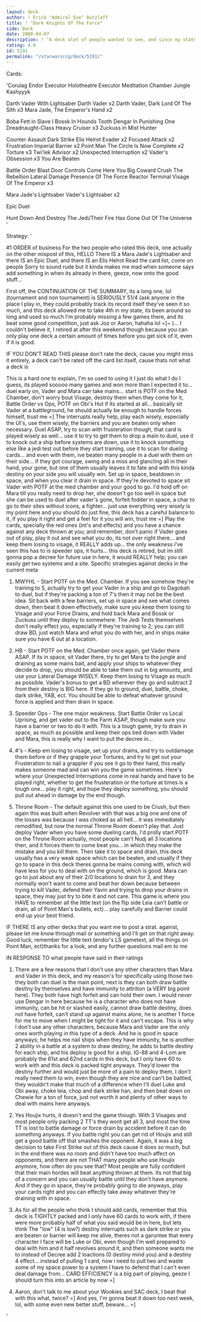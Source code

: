 ```yaml
---
layout: deck
author: ! Erick "Admiral Exe" Butzlaff
title: ! "Dark Knights Of The Force"
side: Dark
date: 2000-04-07
description: ! "A deck alot of people wanted to see, and since my state is done here it is... out of its entire existance, made just after JP released, its cumulative record (I actually kept track on a little piece of paper in the deck box) (tournament and non tournament"
rating: 4.0
id: 5191
permalink: "/starwarsccg/deck/5191/"
---
```

Cards: 

'Corulag
Endor
Executor Holotheatre
Executor Meditation Chamber
Jungle
Kashyyyk

Darth Vader With Lightsaber
Darth Vader  x2
Darth Vader, Dark Lord Of The Sith  x3
Mara Jade, The Emperor's Hand	x2

Boba Fett in Slave I
Bossk In Hounds Tooth
Dengar In Punishing One
Dreadnaught-Class Heavy Cruiser  x3
Zuckuss in Mist Hunter

Counter Assault
Dark Strike
Elis Helrot
Evader	x2
Focused Attack	x2
Frustration
Imperial Barrier  x2
Point Man
The Circle Is Now Complete  x2
Torture  x3
Twi'lek Advisor  x2
Unexpected Interruption  x2
Vader's Obsession  x3
You Are Beaten

Battle Order
Blast Door Controls
Come Here You Big Coward
Crush The Rebellion
Lateral Damage
Presence Of The Force
Reactor Terminal
Visage Of The Emperor  x3

Mara Jade's Lightsaber
Vader's Lightsaber  x2

Epic Duel

Hunt Down And Destroy The Jedi/Their Fire Has Gone Out Of The Universe	'

Strategy: '

#1 ORDER of business  For the two people who rated this deck, one actually on the other mispost of this, HELLO  There IS a Mara Jade's Lightsaber and there IS an Epic Duel, and there IS an Elis Helrot Read the card list, come on people  Sorry to sound rude but it kinda makes me mad when someone says add something in when its already in there, geeze, now onto the good stuff...


First off, the CONTINUATION OF THE SUMMARY, its a long one, lol (tournament and non tournament) is SERIOUSLY 51/4 (ask anyone in the place I play in, they could probably track its record itself they've seen it so much, and this deck allowed me to take 4th in my state, its been around so long and used so much I'm probably missing a few games there, and its beat some good competition, just ask Joz or Aaron, hahaha lol =]~ )... I couldn't believe it, I retired at after this weekend though because you can only play one deck a certain amount of times before you get sick of it, even if it is good.


IF YOU DON'T READ THIS please don't rate the deck, cause you might miss it entirely, a deck can't be rated off the card list itself, cause thats not what a deck is

This is a hard one to explain, I'm so used to using it I just do what I do I guess, its played sooooo many games and won more than I expected it to... duel early on, Vader and Mara can take mains... start is POTF on the Med Chamber, don't worry bout Visage, destroy them when they come for it, Battle Order vs Ops, POTF on Obi's Hut if its started at all... basically sit Vader at a battleground, he should actually be enough to handle forces himself, trust me =] The interrupts really help, play each wisely, especially the UI's, use them wisely, the barriers and you are beaten only when necessary.  Duel ASAP, try to scan with frusteration though, that card is played wisely as well... use it to try to get them to drop a main to duel, use it to knock out a ship before systems are down, use it to knock something else like a jedi test out before they start training, use it to scan for dueling cards... and even with them, ive beaten many people in a duel with them on their side... if they got courage, swing and a miss and glancling all in their hand, your gone, but one of them usually leaves it to fate and with this kinda destiny on your side you will usually win.  Set up in space, beatdown in space, and when you clear it drain in space.  If they're devoted to space sit Vader with POTF at the med chamber and your good to go.	I'd hold off on Mara till you really need to drop her, she doesn't go too well in space but she can be used to duel after vader's gone, forfeit fodder in space, a char to go to their sites without icons, a fighter... just use everything very wisely is my point here and you should do just fine, this deck has a careful balance to it, if you play it right and get a feel for it you will win, trust me =]  Play the cards, specially the red ones (int's and effects) and you have a chance against any deck thrown at you; and remember, don't panic if Vader goes out of play, play it out and see what you do, its not over right there... and keep them losing to visage, it REALLY adds up... the only weakness i've seen this has to is speeder ops, it hurts... this deck is retired, but im still gonna pop a decree for future use in here, it would REALLY help; you can easily get two systems and a site.  Specific strategies against decks in the current meta

1) MWYHL - Start POTF on the Med. Chamber.  If you see somehow they're training to 5, actually try to get your Vader in a ship and go to Dagobah to duel, but if they're packing a ton of 7's then it may not be the best idea. Sit back with a few barriers, set up in space and see what comes down, then beat it down effectively, make sure you keep them losing to Visage and your Force Drains, and hold back Mara and Bossk or Zuckuss until they deploy to somewhere.  The Jedi Tests themselves don't really effect you, especially if they're training to 2; you can still draw BD, just watch Mara and what you do with her, and in ships make sure you have 6 out at a location.

2) HB - Start POTF on the Med. Chamber once again, get Vader there ASAP.  If its in space, sit Vader there, try to get Mara to the jungle and draining as some mains bait, and apply your ships to whatever they decide to drop, you should be able to take them out in big amounts, and use your Lateral Damage WISELY.  Keep them losing to Visage as much as possible.  Vader's bonus to get a BD wherever they go and subtract 2 from their destiny is BIG here.  If they go to ground, duel, battle, choke, dark strike, YAB, ect.  You should be able to defeat whatever ground force is applied and then drain in space.

3) Speeder Ops - The one major weakness.  Start Battle Order vs Local Uprising, and get vader out to the Farm ASAP, though make sure you have a barrier or two to do it with.  This is a tough game, try to drain in space, as much as possible and keep their ops tied down with Vader and Mara, this is really why I want to put the decree in...

4) #'s - Keep em losing to visage, set up your drains, and try to outdamage them before or if they grapple your Tortures, and try to get out your Frusteration to nail a grappler if you see it go to their hand, this really makes someone mad and can win you the game sometimes.  Here's where your Unexpected Interruptions come in real handy and have to be played right, whether to get the frusteration or the torture at times is a tough one... play it right, and hope they deploy something, you should pull out ahead in damage by the end though.

5) Throne Room - The default against this one used to be Crush, but then again this was built when Revolver with that was a big one and one of the losses was because I was choked as all hell... it was immediately remodified, but now the normal Throne Room doesn't play that.  Just deploy Vader when you have some dueling cards, I'd prolly start POTF on the Throne Room actually, most people can't Nudj all 3 locations then, and it forces them to come beat you... in which they make the mistake and you kill them.  Then take it to space and drain, this deck usually has a very weak space which can be beaten, and usually if they go to space in this deck theres gonna be mains coming with, which will have less for you to deal with on the ground, which is good.  Mara can go to just about any of their 2/0 locations to drain for 3, and they normally won't want to come and beat her down because between trying to kill Vader, defend their Yavin and trying to drop your drains in space, they may just try to bite it and not care.  This game is where you HAVE to remember all the little text (on the flip side Leia can't battle or drain, all of Point Man's bullets, ect)...	play carefully and Barrier could end up your best friend.


IF THERE IS any other decks that you want me to post a strat. against, please let me know through mail or something and I'll get on that right away.  Good luck, remember the little text (endor's LS gametext, all the things on Point Man, ect)thanks for a look, and any further questions mail em to me


IN RESPONSE TO what people have said in their ratings
1)  There are a few reasons that I don't use any other characters than Mara and Vader in this deck, and my reason's for specifically using those two they both can duel is the main point, next is they can both draw battle destiny by themselves and have immunity to attrition (a VERY big point here).  They both have high forfeit and can hold their own.  I would never use Dengar in here because he is a character who does not have immunity, can be hit or slashed easily, cannot draw battle destiny, does not have forfeit, can't stand up against mains alone, he is another 1 force for me to move when I might be tight for it and can't escape.  This is why I don't use any other characters, because Mara and Vader are the only ones worth playing in this type of a deck.  And he is good in space anyways; he helps me nail ships when they have immunity, he is another 2 ability in a battle at a system to draw destiny, he adds to battle destiny for each ship, and his deploy is good for a ship.  IG-88 and 4-Lom are probably the 61st and 62nd cards in this deck, but I only have 60 to work with and this deck is packed tight anyways.	They'd lower the destiny further and would just be more of a pain to deploy them, I don't really need them to win, even though they are nice and can't be battled, they wouldn't make that much of a difference when I'll duel Luke and Obi away, choke leia, chop and dark strike han, and then beat down on Chewie for a ton of force, just not worth it and plenty of other ways to deal with mains here anyways.

2) Yes Houjix hurts, it doesn't end the game though.  With 3 Visages and most people only packing 2 TT's they wont get all 3, and most the time TT is lost to battle damage or force drain by accident before it can do something anyways. If you battle right you can get rid of Houjix and still get a good battle off that smashes the opponent.  Again, it was a big decision to take First Strike out of this deck cause it does so much, but in the end there was no room and didn't have too much affect on opponents, and there are not THAT many people who use Houjix anymore, how often do you see that?	Most people are fully confident that their main hordes will beat anything thrown at them.  Its not that big of a concern and you can usually battle until they don't have anymore.  And if they go in space, they're probably going to die anyways, play your cards right and you can effectly take away whatever they're draining with in space.

3) As for all the people who think I should add cards, remember that this deck is TIGHTLY packed and I only have 60 cards to work with, if there were more probably half of what you said would be in here, but lets think  The "low" (4 is low?) destiny interrupts such as dark strike or you are beaten or barrier will keep me alive, theres not a garuntee that every character I face will be Luke or Obi, even though I'm well prepared to deal with him and it half revolves around it, and then someone wants me to instead of Decree add 2 loactions (0 destiny mind you) and a destiny 4 effect... instead of pulling 1 card, now i need to pull two and waste some of my space power to a system I have to defend that I can't even deal damage from... CARD EFFICIENCY is a big part of playing, geeze I should turn this into an article by now =]

4) Aaron, don't talk to me about your Wookies and SAC deck, I beat that with this what, twice? =]  And yes, I'm gonna beat it down too next week, lol, with some even new better stuff, beware... =]


'
